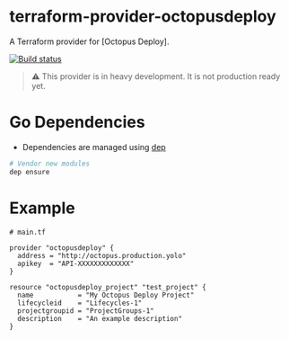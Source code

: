 # terraform-provider-octopusdeploy
A Terraform provider for [Octopus Deploy].

[![Build status](https://ci.appveyor.com/api/projects/status/5t5gbqjyl8hpou52?svg=true)](https://ci.appveyor.com/project/MattHodge/go-octopusdeploy)

> :warning: This provider is in heavy development. It is not production ready yet.

# Go Dependencies
* Dependencies are managed using [dep](https://golang.github.io/dep/docs/new-project.html)

```bash
# Vendor new modules
dep ensure
```

# Example

```hcl
# main.tf

provider "octopusdeploy" {
  address = "http://octopus.production.yolo"
  apikey  = "API-XXXXXXXXXXXXX"
}

resource "octopusdeploy_project" "test_project" {
  name           = "My Octopus Deploy Project"
  lifecycleid    = "Lifecycles-1"
  projectgroupid = "ProjectGroups-1"
  description    = "An example description"
}
```
